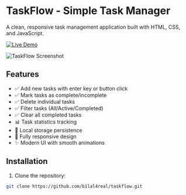 # TaskFlow - Simple Task Manager

A clean, responsive task management application built with HTML, CSS, and JavaScript.

[![Live Demo](https://img.shields.io/badge/demo-live-green?style=for-the-badge)](https://b1lal4real.github.io/taskflow)

![TaskFlow Screenshot](https://cdn.discordapp.com/attachments/1384613474935771266/1390034878346559528/image.png?ex=6866ca5c&is=686578dc&hm=2fd7ff0268361a21bcba97bf6d0419d60369804dce03bfc7d995da6302a33b5c&)

## Features

- ✅ Add new tasks with enter key or button click
- ✅ Mark tasks as complete/incomplete
- ✅ Delete individual tasks
- ✅ Filter tasks (All/Active/Completed)
- ✅ Clear all completed tasks
- 📊 Task statistics tracking
- 💾 Local storage persistence
- 📱 Fully responsive design
- ✨ Modern UI with smooth animations

## Installation

1. Clone the repository:
```bash
git clone https://github.com/b1lal4real/taskflow.git